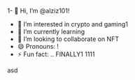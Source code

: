 1- 👋 Hi, I’m @alziz101!
- 👀 I’m interested in crypto and gaming1
- 🌱 I’m currently learning 
- 💞️ I’m looking to collaborate on NFT
- 😄 Pronouns: !
- ⚡ Fun fact: .. FINALLY1
  1111
<!---
alziz101/alziz101 is a ✨ special ✨ repository because its `README.md` (this file) appears on your GitHub profile.
You can click the Preview link to take a look at your changes.
--->asd
